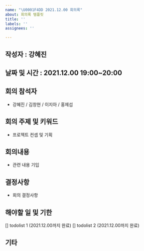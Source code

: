 ```yaml
---
name: "\U0001F4DD 2021.12.00 회의록"
about: 회의록 템플릿
title: ''
labels: ''
assignees: ''

---
```


## 작성자 : 강혜진
## 날짜 및 시간 : 2021.12.00 19:00~20:00

## 회의 참석자
- 강혜진 / 김창현 / 이지아 / 홍제섭

## 회의 주제 및 키워드
- 프로젝트 컨셉 및 기획

## 회의내용
- 관련 내용 기입

## 결정사항 
- 회의 결정사항

## 해야할 일 및 기한
[] todolist 1 (2021.12.00까지 완료)
[] todolist 2 (2021.12.00까지 완료)

## 기타

